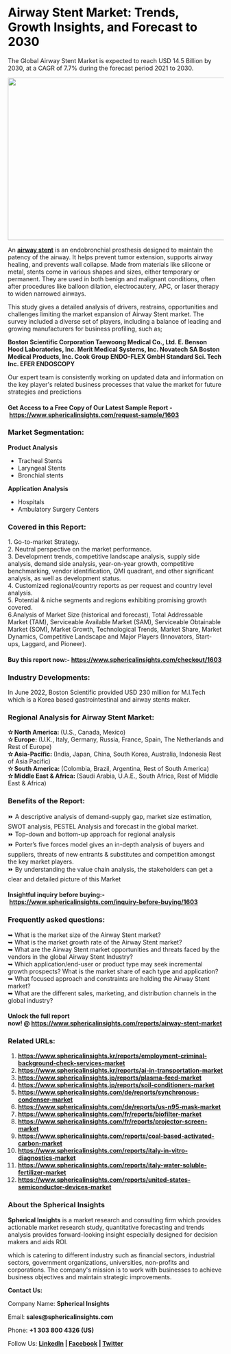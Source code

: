 <h1><span style="color: #000000;">Airway Stent Market: Trends, Growth Insights, and Forecast to 2030</span></h1>
<div class="content-body__description">The Global Airway Stent Market is expected to reach USD 14.5 Billion by 2030, at a CAGR of 7.7% during the forecast period 2021 to 2030.</div>
<div class="content-body__detail">
<section id="section_0" class="entry fr-view">
<p><img src="https://www.sphericalinsights.com/images/rd/air-stend.png" alt="" width="650" height="379" /></p>
<p>An&nbsp;<a href="https://www.sphericalinsights.com/reports/airway-stent-market" target="_blank" rel="noopener"><strong>airway stent</strong></a>&nbsp;is an endobronchial prosthesis designed to maintain the patency of the airway. It helps prevent tumor extension, supports airway healing, and prevents wall collapse. Made from materials like silicone or metal, stents come in various shapes and sizes, either temporary or permanent. They are used in both benign and malignant conditions, often after procedures like balloon dilation, electrocautery, APC, or laser therapy to widen narrowed airways.</p>
<p>This study gives a detailed analysis of drivers, restrains, opportunities and challenges limiting the market expansion of Airway Stent market. The survey included a diverse set of players, including a balance of leading and growing manufacturers for business profiling, such as;</p>
<p><strong>Boston Scientific Corporation Taewoong Medical Co., Ltd. E. Benson Hood Laboratories, Inc. Merit Medical Systems, Inc. Novatech SA Boston Medical Products, Inc. Cook Group ENDO-FLEX GmbH Standard Sci. Tech Inc. EFER ENDOSCOPY</strong></p>
<p>Our expert team is consistently working on updated data and information on the key player's related business processes that value the market for future strategies and predictions</p>
<h4><strong>Get Access to a Free Copy of Our Latest Sample Report -&nbsp;<a href="https://www.sphericalinsights.com/request-sample/1603" target="_blank" rel="noopener">https://www.sphericalinsights.com/request-sample/1603</a></strong></h4>
<h3><strong>Market Segmentation:</strong></h3>
<p><strong>Product Analysis</strong></p>
<ul>
<li>Tracheal Stents</li>
<li>Laryngeal Stents</li>
<li>Bronchial stents</li>
</ul>
<p><strong>Application Analysis</strong></p>
<ul>
<li>Hospitals</li>
<li>Ambulatory Surgery Centers</li>
</ul>
<h3>Covered in this Report:</h3>
<p>1. Go-to-market Strategy.<br />2. Neutral perspective on the market performance.<br />3. Development trends, competitive landscape analysis, supply side analysis, demand side analysis, year-on-year growth, competitive benchmarking, vendor identification, QMI quadrant, and other significant analysis, as well as development status.<br />4. Customized regional/country reports as per request and country level analysis.<br />5. Potential &amp; niche segments and regions exhibiting promising growth covered.<br />6.Analysis of Market Size (historical and forecast), Total Addressable Market (TAM), Serviceable Available Market (SAM), Serviceable Obtainable Market (SOM), Market Growth, Technological Trends, Market Share, Market Dynamics, Competitive Landscape and Major Players (Innovators, Start-ups, Laggard, and Pioneer).</p>
<h4>Buy this report now:-&nbsp;<a href="https://www.sphericalinsights.com/checkout/1603" target="_blank" rel="noopener">https://www.sphericalinsights.com/checkout/1603</a></h4>
<h3>Industry Developments:</h3>
<p>In June 2022, Boston Scientific provided USD 230 million for M.I.Tech which is a Korea based gastrointestinal and airway stents maker.</p>
<h3><strong>Regional Analysis for Airway Stent Market:</strong></h3>
<p><strong>✫ North America:&nbsp;</strong>(U.S., Canada, Mexico)<br /><strong>✫ Europe:&nbsp;</strong>(U.K., Italy, Germany, Russia, France, Spain, The Netherlands and Rest of Europe)<br /><strong>✫ Asia-Pacific:&nbsp;</strong>(India, Japan, China, South Korea, Australia, Indonesia Rest of Asia Pacific)<br /><strong>✫ South America:&nbsp;</strong>(Colombia, Brazil, Argentina, Rest of South America)<br /><strong>✫ Middle East &amp; Africa:&nbsp;</strong>(Saudi Arabia, U.A.E., South Africa, Rest of Middle East &amp; Africa)</p>
<h3>Benefits of the Report:</h3>
<p>⏩ A descriptive analysis of demand-supply gap, market size estimation, SWOT analysis, PESTEL Analysis and forecast in the global market.<br />⏩ Top-down and bottom-up approach for regional analysis<br />⏩ Porter&rsquo;s five forces model gives an in-depth analysis of buyers and suppliers, threats of new entrants &amp; substitutes and competition amongst the key market players.<br />⏩ By understanding the value chain analysis, the stakeholders can get a clear and detailed picture of this Market</p>
<h4>Insightful inquiry before buying:-&nbsp;<a href="https://www.sphericalinsights.com/inquiry-before-buying/1603" target="_blank" rel="noopener">https://www.sphericalinsights.com/inquiry-before-buying/1603</a></h4>
<h3>Frequently asked questions:</h3>
<p>➥ What is the market size of the Airway Stent market?<br />➥ What is the market growth rate of the Airway Stent market?<br />➥ What are the Airway Stent market opportunities and threats faced by the vendors in the global Airway Stent Industry?<br />➥ Which application/end-user or product type may seek incremental growth prospects? What is the market share of each type and application?<br />➥ What focused approach and constraints are holding the Airway Stent market?<br />➥ What are the different sales, marketing, and distribution channels in the global industry?</p>
<h4>Unlock the full report now!&nbsp;@&nbsp;<a href="https://www.sphericalinsights.com/reports/airway-stent-market" target="_blank" rel="noopener">https://www.sphericalinsights.com/reports/airway-stent-market</a></h4>
<h3><strong>Related URLs:</strong></h3>
<ol>
<li><strong><a href="https://www.sphericalinsights.kr/reports/employment-criminal-background-check-services-market">https://www.sphericalinsights.kr/reports/employment-criminal-background-check-services-market</a></strong></li>
<li><strong><a href="https://www.sphericalinsights.kr/reports/ai-in-transportation-market">https://www.sphericalinsights.kr/reports/ai-in-transportation-market</a></strong></li>
<li><strong><a href="https://www.sphericalinsights.jp/reports/plasma-feed-market">https://www.sphericalinsights.jp/reports/plasma-feed-market</a></strong></li>
<li><strong><a href="https://www.sphericalinsights.jp/reports/soil-conditioners-market">https://www.sphericalinsights.jp/reports/soil-conditioners-market</a></strong></li>
<li><strong><a href="https://www.sphericalinsights.com/de/reports/synchronous-condenser-market">https://www.sphericalinsights.com/de/reports/synchronous-condenser-market</a></strong></li>
<li><strong><a href="https://www.sphericalinsights.com/de/reports/us-n95-mask-market">https://www.sphericalinsights.com/de/reports/us-n95-mask-market</a></strong></li>
<li><strong><a href="https://www.sphericalinsights.com/fr/reports/biofilter-market">https://www.sphericalinsights.com/fr/reports/biofilter-market</a></strong></li>
<li><strong><a href="https://www.sphericalinsights.com/fr/reports/projector-screen-market">https://www.sphericalinsights.com/fr/reports/projector-screen-market</a></strong></li>
<li><strong><a href="https://www.sphericalinsights.com/reports/coal-based-activated-carbon-market">https://www.sphericalinsights.com/reports/coal-based-activated-carbon-market</a></strong></li>
<li><strong><a href="https://www.sphericalinsights.com/reports/italy-in-vitro-diagnostics-market">https://www.sphericalinsights.com/reports/italy-in-vitro-diagnostics-market</a></strong></li>
<li><strong><a href="https://www.sphericalinsights.com/reports/italy-water-soluble-fertilizer-market">https://www.sphericalinsights.com/reports/italy-water-soluble-fertilizer-market</a></strong></li>
<li><strong><a href="https://www.sphericalinsights.com/reports/united-states-semiconductor-devices-market">https://www.sphericalinsights.com/reports/united-states-semiconductor-devices-market</a>&nbsp;<br /></strong></li>
</ol>
<h3><strong>About the Spherical Insights</strong></h3>
<p><strong>Spherical Insights</strong>&nbsp;is a market research and consulting firm which provides actionable market research study, quantitative forecasting and trends analysis provides forward-looking insight especially designed for decision makers and aids ROI.</p>
<p>which is catering to different industry such as financial sectors, industrial sectors, government organizations, universities, non-profits and corporations. The company's mission is to work with businesses to achieve business objectives and maintain strategic improvements.</p>
<p><strong>Contact Us:</strong></p>
<p>Company Name:&nbsp;<strong>Spherical Insights</strong></p>
<p>Email:&nbsp;<strong>sales@sphericalinsights.com</strong></p>
<p>Phone:&nbsp;<strong>+1 303 800 4326 (US)</strong></p>
<p>Follow Us:&nbsp;<strong><a href="https://www.linkedin.com/company/spherical-insight/"><u>LinkedIn</u></a>&nbsp;|&nbsp;<a href="https://www.facebook.com/sphericalinsights22"><u>Facebook</u></a>&nbsp;|&nbsp;<a href="https://twitter.com/SInsights_US"><u>Twitter</u></a></strong></p>
</section>
</div>
